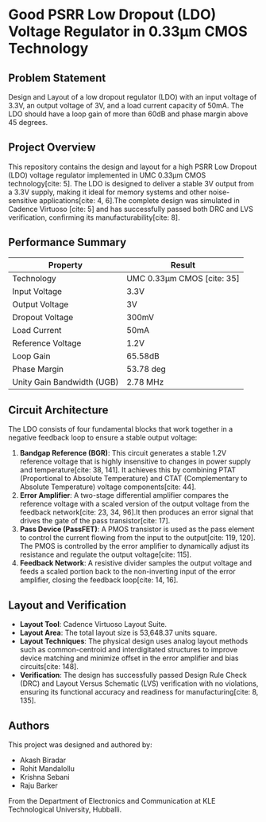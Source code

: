 # Good PSRR Low Dropout (LDO) Voltage Regulator in 0.33µm CMOS Technology

## Problem Statement
Design and Layout of a low dropout regulator (LDO) with an input voltage of 3.3V, an
output voltage of 3V, and a load current capacity of 50mA. The LDO should have a loop
gain of more than 60dB and phase margin above 45 degrees.


## Project Overview

This repository contains the design and layout for a high PSRR Low Dropout (LDO) voltage regulator implemented in UMC 0.33µm CMOS technology[cite: 5]. The LDO is designed to deliver a stable 3V output from a 3.3V supply, making it ideal for memory systems and other noise-sensitive applications[cite: 4, 6].The complete design was simulated in Cadence Virtuoso [cite: 5] and has successfully passed both DRC and LVS verification, confirming its manufacturability[cite: 8].

## Performance Summary

| Property                  | Result        |
| ------------------------- | ------------- |
| Technology                | UMC 0.33µm CMOS [cite: 35] |
| Input Voltage             |3.3V          | [cite: 141]
| Output Voltage            | 3V            | [cite: 141]
| Dropout Voltage           | 300mV         | [cite: 141]
| Load Current              | 50mA          | [cite: 141]
| Reference Voltage         |1.2V          | [cite: 141]
| Loop Gain                 | 65.58dB       | [cite: 141]
| Phase Margin              |53.78 deg     | [cite: 141]
| Unity Gain Bandwidth (UGB)| 2.78 MHz      | [cite: 141]

## Circuit Architecture

The LDO consists of four fundamental blocks that work together in a negative feedback loop to ensure a stable output voltage:

1.  **Bandgap Reference (BGR)**: This circuit generates a stable 1.2V reference voltage that is highly insensitive to changes in power supply and temperature[cite: 38, 141]. It achieves this by combining PTAT (Proportional to Absolute Temperature) and CTAT (Complementary to Absolute Temperature) voltage components[cite: 44].
2.  **Error Amplifier**: A two-stage differential amplifier compares the reference voltage with a scaled version of the output voltage from the feedback network[cite: 23, 34, 96].It then produces an error signal that drives the gate of the pass transistor[cite: 17].
3.  **Pass Device (PassFET)**: A PMOS transistor is used as the pass element to control the current flowing from the input to the output[cite: 119, 120]. The PMOS is controlled by the error amplifier to dynamically adjust its resistance and regulate the output voltage[cite: 115].
4.  **Feedback Network**: A resistive divider samples the output voltage and feeds a scaled portion back to the non-inverting input of the error amplifier, closing the feedback loop[cite: 14, 16].

## Layout and Verification

* **Layout Tool**: Cadence Virtuoso Layout Suite.
* **Layout Area**: The total layout size is 53,648.37 units square.
* **Layout Techniques**: The physical design uses analog layout methods such as common-centroid and interdigitated structures to improve device matching and minimize offset in the error amplifier and bias circuits[cite: 148].
* **Verification**: The design has successfully passed Design Rule Check (DRC) and Layout Versus Schematic (LVS) verification with no violations, ensuring its functional accuracy and readiness for manufacturing[cite: 8, 135].

## Authors

This project was designed and authored by:
* Akash Biradar 
* Rohit Mandalollu 
* Krishna Sebani
* Raju Barker

From the Department of Electronics and Communication at KLE Technological University, Hubballi.
